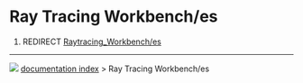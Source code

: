 # Ray Tracing Workbench/es
1.  REDIRECT [Raytracing_Workbench/es](Raytracing_Workbench/es.md)



---
![](images/Right_arrow.png) [documentation index](../README.md) > Ray Tracing Workbench/es
